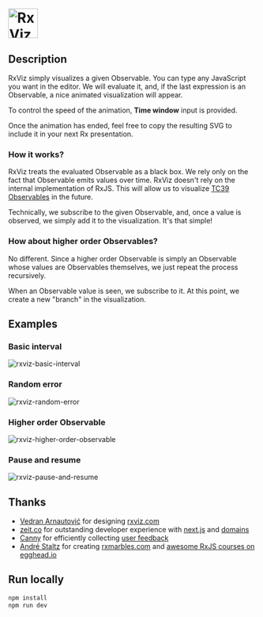 # <a href='https://rxviz.com'><img src='https://user-images.githubusercontent.com/259753/26906261-eaa4738c-4ba0-11e7-97a1-016e39d885d2.png' height='60' alt='RxViz logo'></a>

## Description

RxViz simply visualizes a given Observable. You can type any JavaScript you want in the editor. We will evaluate it, and, if the last expression is an Observable, a nice animated visualization will appear. 

To control the speed of the animation, **Time window** input is provided.

Once the animation has ended, feel free to copy the resulting SVG to include it in your next Rx presentation.

### How it works?

RxViz treats the evaluated Observable as a black box. We rely only on the fact that Observable emits values over time. RxViz doesn't rely on the internal implementation of RxJS. This will allow us to visualize [TC39 Observables](https://github.com/tc39/proposal-observable) in the future.

Technically, we subscribe to the given Observable, and, once a value is observed, we simply add it to the visualization. It's that simple!

### How about higher order Observables?

No different. Since a higher order Observable is simply an Observable whose values are Observables themselves, we just repeat the process recursively.

When an Observable value is seen, we subscribe to it. At this point, we create a new "branch" in the visualization.

## Examples

### Basic interval

![rxviz-basic-interval](https://user-images.githubusercontent.com/259753/26908333-f27e17f8-4bae-11e7-87b8-3851778e9cf6.gif)

### Random error

![rxviz-random-error](https://user-images.githubusercontent.com/259753/26908364-0e4bab80-4baf-11e7-8896-921ee978a337.gif)

### Higher order Observable

![rxviz-higher-order-observable](https://user-images.githubusercontent.com/259753/26908347-fefb6fa8-4bae-11e7-8d06-0658e3cf1e17.gif)

### Pause and resume

![rxviz-pause-and-resume](https://user-images.githubusercontent.com/259753/26908310-bb0f8540-4bae-11e7-9bb7-9520ec567fdf.gif)

## Thanks

* [Vedran Arnautović](https://twitter.com/vedranio) for designing [rxviz.com](https://rxviz.com)
* [zeit.co](https://zeit.co) for outstanding developer experience with [next.js](https://github.com/zeit/next.js) and [domains](https://zeit.co/domains)
* [Canny](https://canny.io) for efficiently collecting [user feedback](https://rxviz.canny.io/feature-requests)
* [André Staltz](https://twitter.com/andrestaltz) for creating [rxmarbles.com](http://rxmarbles.com) and [awesome RxJS courses on egghead.io](https://egghead.io/courses#technology-rx)

## Run locally

```bash
npm install
npm run dev
```
